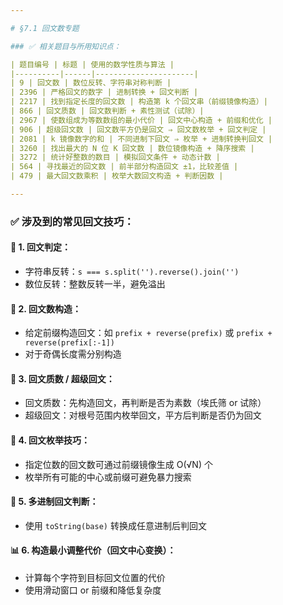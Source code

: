 ```yaml
---

# §7.1 回文数专题

### ✅ 相关题目与所用知识点：

| 题目编号 | 标题 | 使用的数学性质与算法 |
|----------|------|----------------------|
| 9 | 回文数 | 数位反转、字符串对称判断 |
| 2396 | 严格回文的数字 | 进制转换 + 回文判断 |
| 2217 | 找到指定长度的回文数 | 构造第 k 个回文串（前缀镜像构造）|
| 866 | 回文质数 | 回文数判断 + 素性测试（试除）|
| 2967 | 使数组成为等数数组的最小代价 | 回文中心构造 + 前缀和优化 |
| 906 | 超级回文数 | 回文数平方仍是回文 ⇒ 回文数枚举 + 回文判定 |
| 2081 | k 镜像数字的和 | 不同进制下回文 ⇒ 枚举 + 进制转换判回文 |
| 3260 | 找出最大的 N 位 K 回文数 | 数位镜像构造 + 降序搜索 |
| 3272 | 统计好整数的数目 | 模拟回文条件 + 动态计数 |
| 564 | 寻找最近的回文数 | 前半部分构造回文 ±1，比较差值 |
| 479 | 最大回文数乘积 | 枚举大数回文构造 + 判断因数 |

---
```


### ✅ 涉及到的常见回文技巧：

#### 🔁 1. 回文判定：
- 字符串反转：`s === s.split('').reverse().join('')`
- 数位反转：整数反转一半，避免溢出

#### 🔧 2. 回文数构造：
- 给定前缀构造回文：如 `prefix + reverse(prefix)` 或 `prefix + reverse(prefix[:-1])`
- 对于奇偶长度需分别构造

#### 🧮 3. 回文质数 / 超级回文：
- 回文质数：先构造回文，再判断是否为素数（埃氏筛 or 试除）
- 超级回文：对根号范围内枚举回文，平方后判断是否仍为回文

#### 🧾 4. 回文枚举技巧：
- 指定位数的回文数可通过前缀镜像生成 O(√N) 个
- 枚举所有可能的中心或前缀可避免暴力搜索

#### 🔢 5. 多进制回文判断：
- 使用 `toString(base)` 转换成任意进制后判回文

#### 📊 6. 构造最小调整代价（回文中心变换）：
- 计算每个字符到目标回文位置的代价
- 使用滑动窗口 or 前缀和降低复杂度


